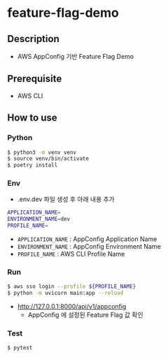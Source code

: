 # feature-flag-demo

## Description
- AWS AppConfig 기반 Feature Flag Demo

## Prerequisite
- AWS CLI

## How to use
### Python
``` bash
$ python3 -m venv venv
$ source venv/bin/activate
$ poetry install
```

### Env
- .env.dev 파일 생성 후 아래 내용 추가
``` bash
APPLICATION_NAME=
ENVIRONMENT_NAME=dev
PROFILE_NAME=
```
- `APPLICATION_NAME` : AppConfig Application Name
- `ENVIRONMENT_NAME` : AppConfig Environment Name
- `PROFILE_NAME` : AWS CLI Profile Name

### Run
``` bash
$ aws sso login --profile ${PROFILE_NAME}
$ python -m uvicorn main:app --reload 
```
- http://127.0.0.1:8000/api/v1/appconfig
  - AppConfig 에 설정된 Feature Flag 값 확인 

### Test
``` bash
$ pytest
```

